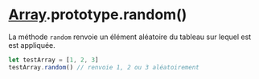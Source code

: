 # [Array](../).prototype.random()

La méthode `random` renvoie un élément aléatoire du tableau sur lequel est est appliquée.

```js
let testArray = [1, 2, 3]
testArray.random() // renvoie 1, 2 ou 3 aléatoirement
```
